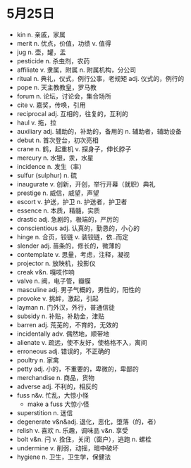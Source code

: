 # 5月25日

- kin n. 亲戚，家属
- merit n. 优点，价值，功绩 v. 值得
- jug n. 壶，罐，盂
- pesticide n. 杀虫剂，农药
- affiliate v. 隶属，附属 n. 附属机构，分公司
- ritual n. 典礼，仪式，例行公事，老规矩 adj. 仪式的，例行的
- pope n. 天主教教皇，罗马教
- forum n. 论坛，讨论会，集合场所
- cite v. 嘉奖，传唤，引用
- reciprocal adj. 互相的，往复的，互利的
- haul v. 拖，拉
- auxiliary adj. 辅助的，补助的，备用的 n. 辅助者，辅助设备
- debut n. 首次登台，初次亮相
- crane n. 鹤，起重机 v. 探身子，伸长脖子
- mercury n. 水银，汞，水星
- incidence n. 发生（率）
- sulfur (sulphur) n. 硫
- inaugurate v. 创新，开创，举行开幕（就职）典礼
- prestige n. 威信，威望，声望
- escort v. 护送，护卫 n. 护送者，护卫者
- essence n. 本质，精髓，实质
- drastic adj. 急剧的，极端的，严厉的
- conscientious adj. 认真的，勤恳的，小心的
- hinge n. 合页，铰链 v. 装铰链，依..而定
- slender adj. 苗条的，修长的，微薄的
- contemplate v. 思量，考虑，注释，凝视
- projector n. 放映机，投影仪
- creak v&n. 嘎吱作响
- valve n. 阀，电子管，瓣膜
- masculine adj. 男子气概的，男性的，阳性的
- provoke v. 挑衅，激起，引起
- layman n. 门外汉，外行，普通信徒
- subsidy n. 补贴，补助金，津贴
- barren adj. 荒芜的，不育的，无效的
- incidentally adv. 偶然地，顺带地
- alienate v. 疏远，使不友好，使格格不入，离间
- erroneous adj. 错误的，不正确的
- poultry n. 家禽
- petty adj. 小的，不重要的，卑微的，卑鄙的
- merchandise n. 商品，货物
- adverse adj. 不利的，相反的
- fuss n&v. 忙乱，大惊小怪
  - make a fuss 大惊小怪
- superstition n. 迷信
- degenerate v&n&adj. 退化，恶化，堕落（的，者）
- relish v. 喜欢 n. 乐趣，调味品 v&n. 享受
- bolt v&n. 闩 v. 拴住，关闭（窗户），逃跑 n. 螺栓
- undermine v. 削弱，动摇，暗中破坏
- hygiene n. 卫生，卫生学，保健法
